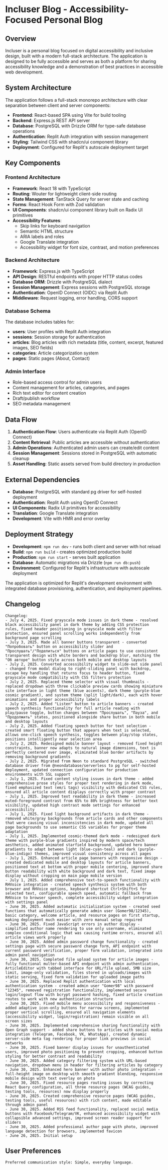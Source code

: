 # Incluser Blog - Accessibility-Focused Personal Blog

## Overview

Incluser is a personal blog focused on digital accessibility and inclusive design, built with a modern full-stack architecture. The application is designed to be fully accessible and serves as both a platform for sharing accessibility knowledge and a demonstration of best practices in accessible web development.

## System Architecture

The application follows a full-stack monorepo architecture with clear separation between client and server components:

- **Frontend**: React-based SPA using Vite for build tooling
- **Backend**: Express.js REST API server
- **Database**: PostgreSQL with Drizzle ORM for type-safe database operations
- **Authentication**: Replit Auth integration with session management
- **Styling**: Tailwind CSS with shadcn/ui component library
- **Deployment**: Configured for Replit's autoscale deployment target

## Key Components

### Frontend Architecture
- **Framework**: React 18 with TypeScript
- **Routing**: Wouter for lightweight client-side routing
- **State Management**: TanStack Query for server state and caching
- **Forms**: React Hook Form with Zod validation
- **UI Components**: shadcn/ui component library built on Radix UI primitives
- **Accessibility Features**: 
  - Skip links for keyboard navigation
  - Semantic HTML structure
  - ARIA labels and roles
  - Google Translate integration
  - Accessibility widget for font size, contrast, and motion preferences

### Backend Architecture
- **Framework**: Express.js with TypeScript
- **API Design**: RESTful endpoints with proper HTTP status codes
- **Database ORM**: Drizzle with PostgreSQL dialect
- **Session Management**: Express sessions with PostgreSQL storage
- **Authentication**: OpenID Connect (OIDC) via Replit Auth
- **Middleware**: Request logging, error handling, CORS support

### Database Schema
The database includes tables for:
- **users**: User profiles with Replit Auth integration
- **sessions**: Session storage for authentication
- **articles**: Blog articles with rich metadata (title, content, excerpt, featured images, SEO fields)
- **categories**: Article categorization system
- **pages**: Static pages (About, Contact)

### Admin Interface
- Role-based access control for admin users
- Content management for articles, categories, and pages
- Rich text editor for content creation
- Draft/publish workflow
- SEO metadata management

## Data Flow

1. **Authentication Flow**: Users authenticate via Replit Auth (OpenID Connect)
2. **Content Retrieval**: Public articles are accessible without authentication
3. **Admin Operations**: Authenticated admin users can create/edit content
4. **Session Management**: Sessions stored in PostgreSQL with automatic cleanup
5. **Asset Handling**: Static assets served from build directory in production

## External Dependencies

- **Database**: PostgreSQL with standard pg driver for self-hosted deployment
- **Authentication**: Replit Auth using OpenID Connect
- **UI Components**: Radix UI primitives for accessibility
- **Translation**: Google Translate integration
- **Development**: Vite with HMR and error overlay

## Deployment Strategy

- **Development**: `npm run dev` - runs both client and server with hot reload
- **Build**: `npm run build` - creates optimized production build
- **Production**: `npm run start` - serves built application
- **Database**: Automatic migrations via Drizzle (`npm run db:push`)
- **Environment**: Configured for Replit's infrastructure with autoscale deployment

The application is optimized for Replit's development environment with integrated database provisioning, authentication, and deployment pipelines.

## Changelog

```
Changelog:
- July 4, 2025. Fixed grayscale mode issues in dark theme - resolved black accessibility panel in dark theme by adding CSS protection rules, fixed header positioning in grayscale mode with filter protection, ensured panel scrolling works independently from background page scrolling
- July 3, 2025. Made all banner buttons transparent - converted "Попробовать" button on accessibility slider and "Прослушать"/"Поделиться" buttons on article pages to use consistent transparent design with white borders and backdrop blur, matching the "Об авторе" button style across both mobile and desktop layouts
- July 2, 2025. Converted accessibility widget to slide-out side panel - changed from modal dialog to right-sliding panel with backdrop, escape key handling that returns focus to header button, fixed grayscale mode compatibility with CSS filters protection
- July 2, 2025. Replaced theme selector with visual thumbnails - replaced dropdown with three clickable preview cards showing miniature site interface in light theme (blue accents), dark theme (purple-blue cosmic gradient), and system theme (split light/dark), each with hover animations and proper accessibility labels
- July 2, 2025. Added "Listen" button to article banners - created speech synthesis functionality for full article reading with play/pause toggle, button changes between "Прослушать", "Пауза", and "Продолжить" states, positioned alongside share button in both mobile and desktop layouts
- July 2, 2025. Added floating speech button for text selection - created smart floating button that appears when text is selected, allows one-click speech synthesis, toggles between play/stop states, positions intelligently near selection area
- July 2, 2025. Redesigned mobile banner layout - removed fixed height constraints, banner now adapts to natural image dimensions, text is perfectly centered over image, eliminated blue border artifacts by removing background gradients
- July 2, 2025. Migrated from Neon to standard PostgreSQL - switched database driver from @neondatabase/serverless to pg for self-hosted deployment, updated connection configuration for production environments with SSL support
- July 1, 2025. Fixed content styling issues in dark theme - added comprehensive prose styles for proper text rendering in dark mode, fixed emphasized text (em/i tags) visibility with dedicated CSS rules, ensured all article content displays correctly with proper contrast
- July 1, 2025. Improved text readability in dark theme - increased muted-foreground contrast from 65% to 80% brightness for better text visibility, updated high contrast mode settings for enhanced accessibility
- July 1, 2025. Fixed light background artifacts in dark theme - removed white/gray backgrounds from article cards and other components that were causing visual inconsistencies in dark mode, updated all page backgrounds to use semantic CSS variables for proper theme adaptation
- July 1, 2025. Implemented cosmic-themed dark mode - redesigned dark theme with purple-blue gradients inspired by modern space/tech aesthetics, added animated starfield background, updated hero banner gradients to adapt between light (blue-cyan-teal) and dark (purple-blue-indigo) themes, improved visual consistency across all pages
- July 1, 2025. Enhanced article page banners with responsive design - created dedicated mobile and desktop layouts for article banners, positioned text at bottom with proper mobile centering, improved share button readability with white background and dark text, fixed image display without cropping on main page mobile version
- July 1, 2025. Added comprehensive text-to-speech functionality with RHVoice integration - created speech synthesis system with both browser and RHVoice options, keyboard shortcut Ctrl+Shift+S for selected text, configurable speech speed, automatic fallback from RHVoice to browser speech, complete accessibility widget integration with settings panel
- June 30, 2025. Added automatic initialization system - created seed functions that automatically generate admin user (Gomer98/12345), basic category, welcome article, and resource pages on first startup, making deployment much easier with zero manual setup required
- June 30, 2025. Fixed JavaScript errors in author display - simplified author name rendering to use only username, eliminated complex conditional logic that was causing runtime errors, ensured all article views work properly
- June 30, 2025. Added admin password change functionality - created settings page with secure password change form, API endpoint with current password verification, proper form validation, integrated into admin panel navigation
- June 30, 2025. Completed file upload system for article images - fully functional multer-based API endpoint with admin authentication, ArticleEditor with tabbed interface for URL/file upload, 5MB size limit, image-only validation, files stored in uploads/images with static serving, fixed form validation for uploaded image paths
- June 30, 2025. Replaced Replit authentication with local authentication system - created admin user "Gomer98" with password "12345", removed registration functionality, implemented secure login/logout flow with bcrypt password hashing, fixed article creation routes to work with new authentication structure
- June 30, 2025. Fixed mobile menu accessibility and responsiveness - added adaptive icon-only buttons for narrow screens, implemented proper vertical scrolling, ensured all navigation elements (accessibility widget, login/registration) remain visible on all screen sizes
- June 30, 2025. Implemented comprehensive sharing functionality with Open Graph support - added share buttons to articles with social media integration (Telegram, Facebook, VK, WhatsApp), created dynamic server-side meta tag rendering for proper link previews in social networks
- June 30, 2025. Fixed banner display issues for unauthenticated users, improved photo positioning to prevent cropping, enhanced button styling for better contrast and readability
- June 30, 2025. Added category filtering system with URL-based navigation, dropdown menu in header for filtering articles by category
- June 30, 2025. Enhanced hero banner with author photo integration - full-height image on desktop with smooth gradient blending, responsive mobile design with text overlay on photo
- June 30, 2025. Fixed resource pages routing issues by correcting React Query configuration, all three resource pages (WCAG guides, testing tools, resources) now display properly
- June 30, 2025. Created comprehensive resource pages (WCAG guides, testing tools, useful resources) with rich content, made editable through admin panel
- June 30, 2025. Added RSS feed functionality, replaced social media buttons with Facebook/Telegram/VK, enhanced accessibility widget with collapsible advanced settings, improved screen reader support for sliders
- June 30, 2025. Added professional author page with photo, improved language detection for browsers, implemented favicon
- June 26, 2025. Initial setup
```

## User Preferences

```
Preferred communication style: Simple, everyday language.
```